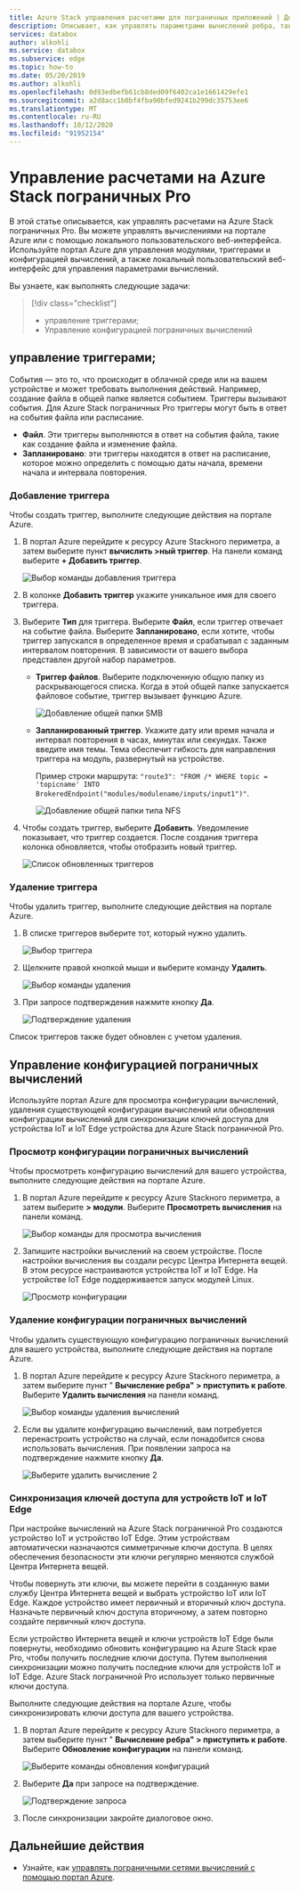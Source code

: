 ```yaml
---
title: Azure Stack управления расчетами для пограничных приложений | Документация Майкрософт
description: Описывает, как управлять параметрами вычислений ребра, такими как триггеры, модули, конфигурация вычислений представления, удалять конфигурацию с помощью портал Azure на Azure Stack крае Pro.
services: databox
author: alkohli
ms.service: databox
ms.subservice: edge
ms.topic: how-to
ms.date: 05/20/2019
ms.author: alkohli
ms.openlocfilehash: 0d93edbefb61cb8ded09f6402ca1e1661429efe1
ms.sourcegitcommit: a2d8acc1b0bf4fba90bfed9241b299dc35753ee6
ms.translationtype: MT
ms.contentlocale: ru-RU
ms.lasthandoff: 10/12/2020
ms.locfileid: "91952154"
---
```

# <a name="manage-compute-on-your-azure-stack-edge-pro"></a>Управление расчетами на Azure Stack пограничных Pro

В этой статье описывается, как управлять расчетами на Azure Stack пограничных Pro. Вы можете управлять вычислениями на портале Azure или с помощью локального пользовательского веб-интерфейса. Используйте портал Azure для управления модулями, триггерами и конфигурацией вычислений, а также локальный пользовательский веб-интерфейс для управления параметрами вычислений.

Вы узнаете, как выполнять следующие задачи:

> [!div class="checklist"]
> * управление триггерами;
> * Управление конфигурацией пограничных вычислений


## <a name="manage-triggers"></a>управление триггерами;

События — это то, что происходит в облачной среде или на вашем устройстве и может требовать выполнения действий. Например, создание файла в общей папке является событием. Триггеры вызывают события. Для Azure Stack пограничных Pro триггеры могут быть в ответ на события файла или расписание.

- **Файл**. Эти триггеры выполняются в ответ на события файла, такие как создание файла и изменение файла.
- **Запланировано**: эти триггеры находятся в ответ на расписание, которое можно определить с помощью даты начала, времени начала и интервала повторения.


### <a name="add-a-trigger"></a>Добавление триггера

Чтобы создать триггер, выполните следующие действия на портале Azure.

1. В портал Azure перейдите к ресурсу Azure Stackного периметра, а затем выберите пункт **вычислить >ный триггер**. На панели команд выберите **+ Добавить триггер**.

    ![Выбор команды добавления триггера](media/azure-stack-edge-manage-compute/add-trigger-1.png)

2. В колонке **Добавить триггер** укажите уникальное имя для своего триггера.
    
    <!--Trigger names can only contain numbers, lowercase letters, and hyphens. The share name must be between 3 and 63 characters long and begin with a letter or a number. Each hyphen must be preceded and followed by a non-hyphen character.-->

3. Выберите **Тип** для триггера. Выберите **Файл**, если триггер отвечает на событие файла. Выберите **Запланировано**, если хотите, чтобы триггер запускался в определенное время и срабатывал с заданным интервалом повторения. В зависимости от вашего выбора представлен другой набор параметров.

    - **Триггер файлов**. Выберите подключенную общую папку из раскрывающегося списка. Когда в этой общей папке запускается файловое событие, триггер вызывает функцию Azure.

        ![Добавление общей папки SMB](media/azure-stack-edge-manage-compute/add-file-trigger.png)

    - **Запланированный триггер**. Укажите дату или время начала и интервал повторения в часах, минутах или секундах. Также введите имя темы. Тема обеспечит гибкость для направления триггера на модуль, развернутый на устройстве.

        Пример строки маршрута: `"route3": "FROM /* WHERE topic = 'topicname' INTO BrokeredEndpoint("modules/modulename/inputs/input1")"`.

        ![Добавление общей папки типа NFS](media/azure-stack-edge-manage-compute/add-scheduled-trigger.png)

4. Чтобы создать триггер, выберите **Добавить**. Уведомление показывает, что триггер создается. После создания триггера колонка обновляется, чтобы отобразить новый триггер.
 
    ![Список обновленных триггеров](media/azure-stack-edge-manage-compute/add-trigger-2.png)

### <a name="delete-a-trigger"></a>Удаление триггера

Чтобы удалить триггер, выполните следующие действия на портале Azure.

1. В списке триггеров выберите тот, который нужно удалить.

    ![Выбор триггера](media/azure-stack-edge-manage-compute/add-trigger-1.png)

2. Щелкните правой кнопкой мыши и выберите команду **Удалить**.

    ![Выбор команды удаления](media/azure-stack-edge-manage-compute/add-trigger-1.png)

3. При запросе подтверждения нажмите кнопку **Да**.

    ![Подтверждение удаления](media/azure-stack-edge-manage-compute/add-trigger-1.png)

Список триггеров также будет обновлен с учетом удаления.

## <a name="manage-compute-configuration"></a>Управление конфигурацией пограничных вычислений

Используйте портал Azure для просмотра конфигурации вычислений, удаления существующей конфигурации вычислений или обновления конфигурации вычислений для синхронизации ключей доступа для устройства IoT и IoT Edge устройства для Azure Stack пограничной Pro.

### <a name="view-compute-configuration"></a>Просмотр конфигурации пограничных вычислений

Чтобы просмотреть конфигурацию вычислений для вашего устройства, выполните следующие действия на портале Azure.

1. В портал Azure перейдите к ресурсу Azure Stackного периметра, а затем выберите **> модули**. Выберите **Просмотреть вычисления** на панели команд.

    ![Выбор команды для просмотра вычисления](media/azure-stack-edge-manage-compute/view-compute-1.png)

2. Запишите настройки вычислений на своем устройстве. После настройки вычисления вы создали ресурс Центра Интернета вещей. В этом ресурсе настраиваются устройства IoT и IoT Edge. На устройстве IoT Edge поддерживается запуск модулей Linux.

    ![Просмотр конфигурации](media/azure-stack-edge-manage-compute/view-compute-2.png)


### <a name="remove-compute-configuration"></a>Удаление конфигурации пограничных вычислений

Чтобы удалить существующую конфигурацию пограничных вычислений для вашего устройства, выполните следующие действия на портале Azure.

1. В портал Azure перейдите к ресурсу Azure Stackного периметра, а затем выберите пункт " **Вычисление ребра" > приступить к работе**. Выберите **Удалить вычисления** на панели команд.

    ![Выбор команды удаления вычислений](media/azure-stack-edge-manage-compute/remove-compute-1.png)

2. Если вы удалите конфигурацию вычислений, вам потребуется перенастроить устройство на случай, если понадобится снова использовать вычисления. При появлении запроса на подтверждение нажмите кнопку **Да**.

    ![Выберите удалить вычисление 2](media/azure-stack-edge-manage-compute/remove-compute-2.png)

### <a name="sync-up-iot-device-and-iot-edge-device-access-keys"></a>Синхронизация ключей доступа для устройств IoT и IoT Edge

При настройке вычислений на Azure Stack пограничной Pro создаются устройство IoT и устройство IoT Edge. Этим устройствам автоматически назначаются симметричные ключи доступа. В целях обеспечения безопасности эти ключи регулярно меняются службой Центра Интернета вещей.

Чтобы повернуть эти ключи, вы можете перейти в созданную вами службу Центра Интернета вещей и выбрать устройство IoT или IoT Edge. Каждое устройство имеет первичный и вторичный ключ доступа. Назначьте первичный ключ доступа вторичному, а затем повторно создайте первичный ключ доступа.

Если устройство Интернета вещей и ключи устройств IoT Edge были повернуты, необходимо обновить конфигурацию на Azure Stack крае Pro, чтобы получить последние ключи доступа. Путем выполнения синхронизации можно получить последние ключи для устройств IoT и IoT Edge. Azure Stack пограничной Pro использует только первичные ключи доступа.

Выполните следующие действия на портале Azure, чтобы синхронизировать ключи доступа для вашего устройства.

1. В портал Azure перейдите к ресурсу Azure Stackного периметра, а затем выберите пункт " **Вычисление ребра" > приступить к работе**. Выберите **Обновление конфигурации** на панели команд.

    ![Выберите команды обновления конфигураций](media/azure-stack-edge-manage-compute/refresh-configuration-1.png)

2. Выберите **Да** при запросе на подтверждение.

     ![Подтверждение запроса](media/azure-stack-edge-manage-compute/refresh-configuration-2.png)

3. После синхронизации закройте диалоговое окно.

## <a name="next-steps"></a>Дальнейшие действия

- Узнайте, как [управлять пограничными сетями вычислений с помощью портал Azure](azure-stack-edge-extend-compute-access-modules.md).

